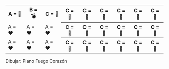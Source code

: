 <table class="table table-bordered">
  <tr>
    <th>A = 💜️️️</th>
    <th>B = 💣</th> 
    <th>C = 🌵</th>
    <th>C = 🌵</th>
    <th>C = 🌵</th>
    <th>C = 🌵</th>
    <th>C = 🌵</th>
    <th>C = 🌵</th>
    <th>C = 🌵</th>
  </tr>
  <tr>
    <td>A = ❤</td>
    <td>A = ❤</td> 
    <td>A = ❤</td>
    <th>C = 🌵</th>
    <th>C = 🌵</th>
    <th>C = 🌵</th>
    <th>C = 🌵</th>
    <th>C = 🌵</th>
    <th>C = 🌵</th>
  </tr>
  <tr>
    <td>A = ❤</td>
    <td>A = ❤</td> 
    <td>A = ❤</td>
    <th>C = 🌵</th>
    <th>C = 🌵</th>
    <th>C = 🌵</th>
    <th>C = 🌵</th>
    <th>C = 🌵</th>
    <th>C = 🌵</th>
  </tr>
</table>

Dibujar: Piano Fuego Corazón